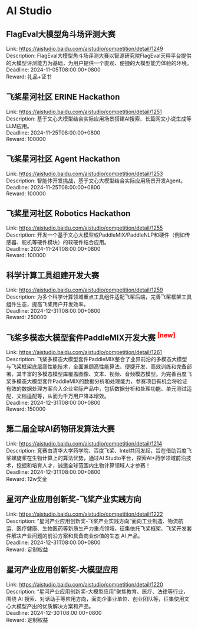 # AI Studio



## FlagEval大模型角斗场评测大赛

Link: https://aistudio.baidu.com/aistudio/competition/detail/1249  
Description: FlagEval大模型角斗场评测大赛以智源研究院FlagEval天秤平台提供的大模型评测能力为基础，为用户提供一个直观、便捷的大模型能力体验的环境。  
Deadline: 2024-11-05T08:00:00+0800  
Reward: 礼品+证书  


## 飞桨星河社区 ERINE Hackathon

Link: https://aistudio.baidu.com/aistudio/competition/detail/1251  
Description: 基于文心大模型结合实际应用场景搭建AI搜索、长篇网文小说生成等LLM应用。  
Deadline: 2024-11-25T08:00:00+0800  
Reward: 100000  


## 飞桨星河社区 Agent Hackathon

Link: https://aistudio.baidu.com/aistudio/competition/detail/1253  
Description: 智能体开发挑战，基于文心大模型结合实际应用场景开发Agent。  
Deadline: 2024-11-25T08:00:00+0800  
Reward: 100000  


## 飞桨星河社区 Robotics Hackathon

Link: https://aistudio.baidu.com/aistudio/competition/detail/1255  
Description: 开发一个基于文心大模型或PaddleMIX/PaddleNLP和硬件（例如传感器、舵机等硬件模块）的软硬件结合应用。  
Deadline: 2024-11-24T08:00:00+0800  
Reward: 100000  


## 科学计算工具组建开发大赛

Link: https://aistudio.baidu.com/aistudio/competition/detail/1259  
Description: 为多个科学计算领域重点工具组件适配飞桨后端，完善飞桨框架工具组件生态，提高飞桨用户开发效率。  
Deadline: 2024-12-31T08:00:00+0800  
Reward: 250000  


## 飞桨多模态大模型套件PaddleMIX开发大赛 <sup style="color:red">[new]<sup>  

Link: https://aistudio.baidu.com/aistudio/competition/detail/1261  
Description: 飞桨多模态大模型套件PaddleMIX整合了业界前沿的多模态大模型与飞桨框架底层高性能技术，全面兼顾高性能算法、便捷开发、高效训练和完备部署，其丰富的多模态模型库覆盖图像、文本、视频、音频模态模型。为完善百度飞桨多模态大模型套件PaddleMIX的数据分析和处理能力，参赛项目有机会将验证有效的数据处理方案合入企业实际产品中，包括数据分析和处理功能、单元测试适配、文档适配等，从而为千万用户降本增效。  
Deadline: 2024-12-31T08:00:00+0800  
Reward: 150000  


## 第二届全球AI药物研发算法大赛

Link: https://aistudio.baidu.com/aistudio/competition/detail/1214  
Description: 竞赛由清华大学药学院、百度飞桨、Intel共同发起，旨在借助百度飞桨螺旋桨在生物计算上的算法优势，通过AI Studio平台，探索AI+药学领域前沿技术，挖掘和培育人才，诚邀全球范围内生物计算领域人才参赛！  
Deadline: 2024-12-31T08:00:00+0800  
Reward: 12w奖金  


## 星河产业应用创新奖-飞桨产业实践方向

Link: https://aistudio.baidu.com/aistudio/competition/detail/1222  
Description: ”星河产业应用创新奖-飞桨产业实践方向“面向工业制造、物流航运、医疗健康、生物医药等新质生产力重点领域，征集依托飞桨框架、飞桨开发套件解决产业问题的前沿方案和具备商业价值的生态 AI 产品。  
Deadline: 2024-12-31T08:00:00+0800  
Reward: 定制权益  


## 星河产业应用创新奖-大模型应用

Link: https://aistudio.baidu.com/aistudio/competition/detail/1220  
Description: “星河产业应用创新奖-大模型应用”聚焦教育、医疗、法律等行业，围绕 AI 搜索、对话助手等应用方向，面向企事业单位、创业团队等，征集使用文心大模型产出的优质解决方案和产品。  
Deadline: 2024-12-30T08:00:00+0800  
Reward: 定制权益  

